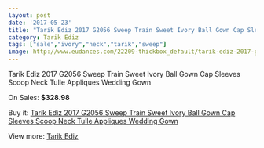 ```yaml
---
layout: post
date: '2017-05-23'
title: "Tarik Ediz 2017 G2056 Sweep Train Sweet Ivory Ball Gown Cap Sleeves Scoop Neck Tulle Appliques Wedding Gown"
category: Tarik Ediz
tags: ["sale","ivory","neck","tarik","sweep"]
image: http://www.eudances.com/22209-thickbox_default/tarik-ediz-2017-g2056-sweep-train-sweet-ivory-ball-gown-cap-sleeves-scoop-neck-tulle-appliques-wedding-gown.jpg
---
```

Tarik Ediz 2017 G2056 Sweep Train Sweet Ivory Ball Gown Cap Sleeves Scoop Neck Tulle Appliques Wedding Gown

On Sales: **$328.98**
<a href="https://www.eudances.com/en/tarik-ediz/7096-tarik-ediz-2017-g2056-sweep-train-sweet-ivory-ball-gown-cap-sleeves-scoop-neck-tulle-appliques-wedding-gown.html"><amp-img layout="responsive" width="600" height="600" src="//www.eudances.com/22209-thickbox_default/tarik-ediz-2017-g2056-sweep-train-sweet-ivory-ball-gown-cap-sleeves-scoop-neck-tulle-appliques-wedding-gown.jpg" alt="Tarik Ediz 2017 G2056 Sweep Train Sweet Ivory Ball Gown Cap Sleeves Scoop Neck Tulle Appliques Wedding Gown 0" /></a>
<a href="https://www.eudances.com/en/tarik-ediz/7096-tarik-ediz-2017-g2056-sweep-train-sweet-ivory-ball-gown-cap-sleeves-scoop-neck-tulle-appliques-wedding-gown.html"><amp-img layout="responsive" width="600" height="600" src="//www.eudances.com/22213-thickbox_default/tarik-ediz-2017-g2056-sweep-train-sweet-ivory-ball-gown-cap-sleeves-scoop-neck-tulle-appliques-wedding-gown.jpg" alt="Tarik Ediz 2017 G2056 Sweep Train Sweet Ivory Ball Gown Cap Sleeves Scoop Neck Tulle Appliques Wedding Gown 1" /></a>
<a href="https://www.eudances.com/en/tarik-ediz/7096-tarik-ediz-2017-g2056-sweep-train-sweet-ivory-ball-gown-cap-sleeves-scoop-neck-tulle-appliques-wedding-gown.html"><amp-img layout="responsive" width="600" height="600" src="//www.eudances.com/22212-thickbox_default/tarik-ediz-2017-g2056-sweep-train-sweet-ivory-ball-gown-cap-sleeves-scoop-neck-tulle-appliques-wedding-gown.jpg" alt="Tarik Ediz 2017 G2056 Sweep Train Sweet Ivory Ball Gown Cap Sleeves Scoop Neck Tulle Appliques Wedding Gown 2" /></a>
<a href="https://www.eudances.com/en/tarik-ediz/7096-tarik-ediz-2017-g2056-sweep-train-sweet-ivory-ball-gown-cap-sleeves-scoop-neck-tulle-appliques-wedding-gown.html"><amp-img layout="responsive" width="600" height="600" src="//www.eudances.com/22211-thickbox_default/tarik-ediz-2017-g2056-sweep-train-sweet-ivory-ball-gown-cap-sleeves-scoop-neck-tulle-appliques-wedding-gown.jpg" alt="Tarik Ediz 2017 G2056 Sweep Train Sweet Ivory Ball Gown Cap Sleeves Scoop Neck Tulle Appliques Wedding Gown 3" /></a>
<a href="https://www.eudances.com/en/tarik-ediz/7096-tarik-ediz-2017-g2056-sweep-train-sweet-ivory-ball-gown-cap-sleeves-scoop-neck-tulle-appliques-wedding-gown.html"><amp-img layout="responsive" width="600" height="600" src="//www.eudances.com/22210-thickbox_default/tarik-ediz-2017-g2056-sweep-train-sweet-ivory-ball-gown-cap-sleeves-scoop-neck-tulle-appliques-wedding-gown.jpg" alt="Tarik Ediz 2017 G2056 Sweep Train Sweet Ivory Ball Gown Cap Sleeves Scoop Neck Tulle Appliques Wedding Gown 4" /></a>

Buy it: [Tarik Ediz 2017 G2056 Sweep Train Sweet Ivory Ball Gown Cap Sleeves Scoop Neck Tulle Appliques Wedding Gown](https://www.eudances.com/en/tarik-ediz/7096-tarik-ediz-2017-g2056-sweep-train-sweet-ivory-ball-gown-cap-sleeves-scoop-neck-tulle-appliques-wedding-gown.html "Tarik Ediz 2017 G2056 Sweep Train Sweet Ivory Ball Gown Cap Sleeves Scoop Neck Tulle Appliques Wedding Gown")

View more: [Tarik Ediz](https://www.eudances.com/en/109-tarik-ediz "Tarik Ediz")